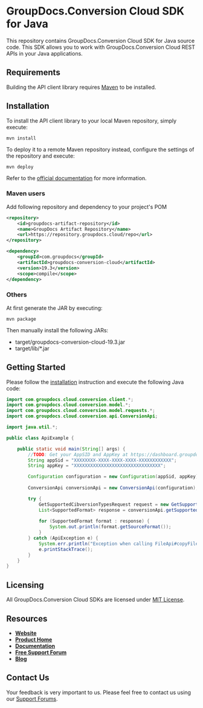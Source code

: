 # GroupDocs.Conversion Cloud SDK for Java
This repository contains GroupDocs.Conversion Cloud SDK for Java source code. This SDK allows you to work with GroupDocs.Conversion Cloud REST APIs in your Java applications.

## Requirements

Building the API client library requires [Maven](https://maven.apache.org/) to be installed.

## Installation

To install the API client library to your local Maven repository, simply execute:

```shell
mvn install
```

To deploy it to a remote Maven repository instead, configure the settings of the repository and execute:

```shell
mvn deploy
```

Refer to the [official documentation](https://maven.apache.org/plugins/maven-deploy-plugin/usage.html) for more information.

### Maven users

Add following repository and dependency to your project's POM

```xml
<repository>
    <id>groupdocs-artifact-repository</id>
    <name>GroupDocs Artifact Repository</name>
    <url>https://repository.groupdocs.cloud/repo</url>
</repository>
```

```xml
<dependency>
    <groupId>com.groupdocs</groupId>
    <artifactId>groupdocs-conversion-cloud</artifactId>
    <version>19.3</version>
    <scope>compile</scope>
</dependency>
```

### Others

At first generate the JAR by executing:

    mvn package

Then manually install the following JARs:

* target/groupdocs-conversion-cloud-19.3.jar
* target/lib/*.jar

## Getting Started

Please follow the [installation](#installation) instruction and execute the following Java code:

```java
import com.groupdocs.cloud.conversion.client.*;
import com.groupdocs.cloud.conversion.model.*;
import com.groupdocs.cloud.conversion.model.requests.*;
import com.groupdocs.cloud.conversion.api.ConversionApi;

import java.util.*;

public class ApiExample {

    public static void main(String[] args) {
        //TODO: Get your AppSID and AppKey at https://dashboard.groupdocs.cloud (free registration is required).
        String appSid = "XXXXXXXX-XXXX-XXXX-XXXX-XXXXXXXXXXXX";
        String appKey = "XXXXXXXXXXXXXXXXXXXXXXXXXXXXXXXX";

        Configuration configuration = new Configuration(appSid, appKey);
        
        ConversionApi conversionApi = new ConversionApi(configuration);

        try {
            GetSupportedCibversionTypesRequest request = new GetSupportedConversionTypesRequest();
            List<SupportedFormat> response = conversionApi.getSupportedConversionTypes(request);
            
            for (SupportedFormat format : response) {
                System.out.println(format.getSourceFormat());
            }
        } catch (ApiException e) {
            System.err.println("Exception when calling FileApi#copyFile");
            e.printStackTrace();
        }
    }
}
```

## Licensing
All GroupDocs.Conversion Cloud SDKs are licensed under [MIT License](LICENSE).

## Resources
+ [**Website**](https://www.groupdocs.cloud)
+ [**Product Home**](https://products.groupdocs.cloud/conversion)
+ [**Documentation**](https://docs.groupdocs.cloud/display/conversioncloud/Home)
+ [**Free Support Forum**](https://forum.groupdocs.cloud/c/conversion)
+ [**Blog**](https://blog.groupdocs.cloud/category/conversion)

## Contact Us
Your feedback is very important to us. Please feel free to contact us using our [Support Forums](https://forum.groupdocs.cloud/c/conversion).
